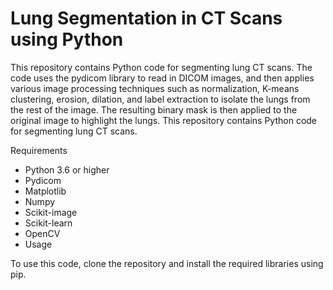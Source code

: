 

# Lung Segmentation in CT Scans using Python

This repository contains Python code for segmenting lung CT scans. The code uses the pydicom library to read in DICOM images, and then applies various image processing techniques such as normalization, K-means clustering, erosion, dilation, and label extraction to isolate the lungs from the rest of the image. The resulting binary mask is then applied to the original image to highlight the lungs.
This repository contains Python code for segmenting lung CT scans.

Requirements
- Python 3.6 or higher
- Pydicom
- Matplotlib
- Numpy
- Scikit-image
- Scikit-learn
- OpenCV
- Usage

To use this code, clone the repository and install the required libraries using pip.
